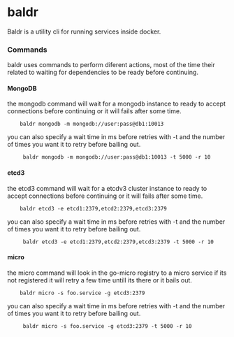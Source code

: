 # baldr
Baldr is a utility cli for running services inside docker.

### Commands
baldr uses commands to perform diferent actions, most of the time their related to waiting for dependencies to be ready before continuing.

#### MongoDB

the mongodb command will wait for a mongodb instance to ready to accept connections before continuing or it will fails after some time.

		baldr mongodb -m mongodb://user:pass@db1:10013

you can also specify a wait time in ms before retries with -t and the number of times you want it to retry before bailing out.

		 baldr mongodb -m mongodb://user:pass@db1:10013 -t 5000 -r 10

#### etcd3
the etcd3 command will wait for a etcdv3 cluster instance to ready to accept connections before continuing or it will fails after some time.

		baldr etcd3 -e etcd1:2379,etcd2:2379,etcd3:2379

you can also specify a wait time in ms before retries with -t and the number of times you want it to retry before bailing out.

		 baldr etcd3 -e etcd1:2379,etcd2:2379,etcd3:2379 -t 5000 -r 10

#### micro
the micro command will look in the go-micro registry to a micro service if its not registered it will retry a few time untill its there or it bails out.

		baldr micro -s foo.service -g etcd3:2379

you can also specify a wait time in ms before retries with -t and the number of times you want it to retry before bailing out.

		 baldr micro -s foo.service -g etcd3:2379 -t 5000 -r 10
